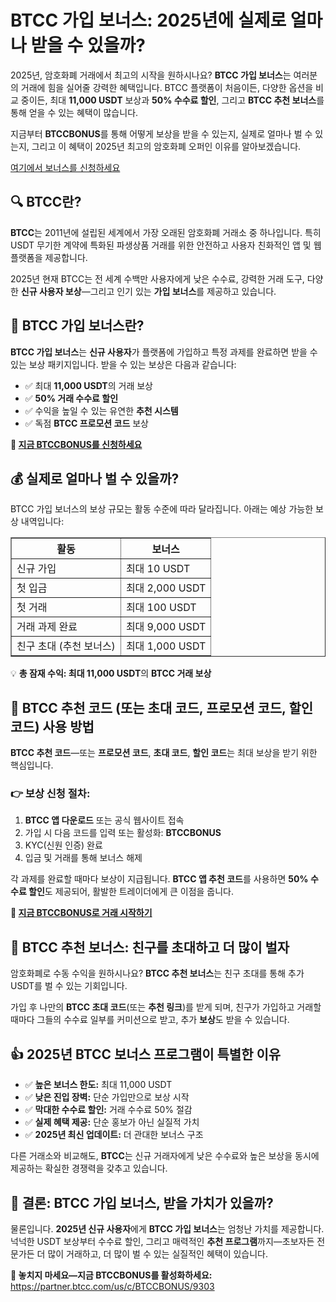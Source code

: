 <h1>BTCC 가입 보너스: 2025년에 실제로 얼마나 받을 수 있을까?</h1>
<p>2025년, 암호화폐 거래에서 최고의 시작을 원하시나요? <strong>BTCC 가입 보너스</strong>는 여러분의 거래에 힘을 실어줄 강력한 혜택입니다. BTCC 플랫폼이 처음이든, 다양한 옵션을 비교 중이든, 최대 <strong>11,000 USDT</strong> 보상과 <strong>50% 수수료 할인</strong>, 그리고 <strong>BTCC 추천 보너스</strong>를 통해 얻을 수 있는 혜택이 많습니다.</p>
<p>지금부터 <strong>BTCCBONUS</strong>를 통해 어떻게 보상을 받을 수 있는지, 실제로 얼마나 벌 수 있는지, 그리고 이 혜택이 2025년 최고의 암호화폐 오퍼인 이유를 알아보겠습니다.</p>
<p><a href="https://partner.btcc.com/us/c/BTCCBONUS/9303" target="_blank">여기에서 보너스를 신청하세요</a></p>
<img src="https://images.mirror-media.xyz/publication-images/Vppr_T52t1oqRKt5Adhiz.png?height=960&amp;width=1920" decoding="async" data-nimg="fill" class="css-xah9so" style="position:absolute;top:0;left:0;bottom:0;right:0;box-sizing:border-box;padding:0;border:none;margin:auto;display:block;width:0;height:0;min-width:100%;max-width:100%;min-height:100%;max-height:100%">
<h2>🔍 BTCC란?</h2>
<p><strong>BTCC</strong>는 2011년에 설립된 세계에서 가장 오래된 암호화폐 거래소 중 하나입니다. 특히 USDT 무기한 계약에 특화된 파생상품 거래를 위한 안전하고 사용자 친화적인 앱 및 웹 플랫폼을 제공합니다.</p>
<p>2025년 현재 BTCC는 전 세계 수백만 사용자에게 낮은 수수료, 강력한 거래 도구, 다양한 <strong>신규 사용자 보상</strong>—그리고 인기 있는 <strong>가입 보너스</strong>를 제공하고 있습니다.</p>

<h2>🎁 BTCC 가입 보너스란?</h2>
<p><strong>BTCC 가입 보너스</strong>는 <strong>신규 사용자</strong>가 플랫폼에 가입하고 특정 과제를 완료하면 받을 수 있는 보상 패키지입니다. 받을 수 있는 보상은 다음과 같습니다:</p>
<ul>
<li>✅ 최대 <strong>11,000 USDT</strong>의 거래 보상</li>
<li>✅ <strong>50% 거래 수수료 할인</strong></li>
<li>✅ 수익을 높일 수 있는 유연한 <strong>추천 시스템</strong></li>
<li>✅ 독점 <strong>BTCC 프로모션 코드</strong> 보상</li>
</ul>
<p><strong>🔗 <a href="https://partner.btcc.com/us/c/BTCCBONUS/9303" target="_blank">지금 BTCCBONUS를 신청하세요</a></strong></p>

<h2>💰 실제로 얼마나 벌 수 있을까?</h2>
<p>BTCC 가입 보너스의 보상 규모는 활동 수준에 따라 달라집니다. 아래는 예상 가능한 보상 내역입니다:</p>
<table border="1" cellpadding="6" cellspacing="0">
<tr><th>활동</th><th>보너스</th></tr>
<tr><td>신규 가입</td><td>최대 10 USDT</td></tr>
<tr><td>첫 입금</td><td>최대 2,000 USDT</td></tr>
<tr><td>첫 거래</td><td>최대 100 USDT</td></tr>
<tr><td>거래 과제 완료</td><td>최대 9,000 USDT</td></tr>
<tr><td>친구 초대 (추천 보너스)</td><td>최대 1,000 USDT</td></tr>
</table>
<p>💡 <strong>총 잠재 수익: 최대 11,000 USDT</strong>의 <strong>BTCC 거래 보상</strong></p>

<h2>📲 BTCC 추천 코드 (또는 초대 코드, 프로모션 코드, 할인 코드) 사용 방법</h2>
<p><strong>BTCC 추천 코드</strong>—또는 <strong>프로모션 코드</strong>, <strong>초대 코드</strong>, <strong>할인 코드</strong>는 최대 보상을 받기 위한 핵심입니다.</p>
<h3>👉 보상 신청 절차:</h3>
<ol>
<li><strong>BTCC 앱 다운로드</strong> 또는 공식 웹사이트 접속</li>
<li>가입 시 다음 코드를 입력 또는 활성화: <strong>BTCCBONUS</strong></li>
<li>KYC(신원 인증) 완료</li>
<li>입금 및 거래를 통해 보너스 해제</li>
</ol>
<p>각 과제를 완료할 때마다 보상이 지급됩니다. <strong>BTCC 앱 추천 코드</strong>를 사용하면 <strong>50% 수수료 할인</strong>도 제공되어, 활발한 트레이더에게 큰 이점을 줍니다.</p>
<p><strong>🔗 <a href="https://partner.btcc.com/us/c/BTCCBONUS/9303" target="_blank">지금 BTCCBONUS로 거래 시작하기</a></strong></p>

<h2>👥 BTCC 추천 보너스: 친구를 초대하고 더 많이 벌자</h2>
<p>암호화폐로 수동 수익을 원하시나요? <strong>BTCC 추천 보너스</strong>는 친구 초대를 통해 추가 USDT를 벌 수 있는 기회입니다.</p>
<p>가입 후 나만의 <strong>BTCC 초대 코드</strong>(또는 <strong>추천 링크</strong>)를 받게 되며, 친구가 가입하고 거래할 때마다 그들의 수수료 일부를 커미션으로 받고, 추가 <strong>보상</strong>도 받을 수 있습니다.</p>

<h2>👍 2025년 BTCC 보너스 프로그램이 특별한 이유</h2>
<ul>
<li>✅ <strong>높은 보너스 한도:</strong> 최대 11,000 USDT</li>
<li>✅ <strong>낮은 진입 장벽:</strong> 단순 가입만으로 보상 시작</li>
<li>✅ <strong>막대한 수수료 할인:</strong> 거래 수수료 50% 절감</li>
<li>✅ <strong>실제 혜택 제공:</strong> 단순 홍보가 아닌 실질적 가치</li>
<li>✅ <strong>2025년 최신 업데이트:</strong> 더 관대한 보너스 구조</li>
</ul>
<p>다른 거래소와 비교해도, <strong>BTCC</strong>는 신규 거래자에게 낮은 수수료와 높은 보상을 동시에 제공하는 확실한 경쟁력을 갖추고 있습니다.</p>

<h2>📝 결론: BTCC 가입 보너스, 받을 가치가 있을까?</h2>
<p>물론입니다. <strong>2025년 신규 사용자</strong>에게 <strong>BTCC 가입 보너스</strong>는 엄청난 가치를 제공합니다. 넉넉한 USDT 보상부터 수수료 할인, 그리고 매력적인 <strong>추천 프로그램</strong>까지—초보자든 전문가든 더 많이 거래하고, 더 많이 벌 수 있는 실질적인 혜택이 있습니다.</p>
<p><strong>🎯 놓치지 마세요—지금 BTCCBONUS를 활성화하세요:</strong><br>
<a href="https://partner.btcc.com/us/c/BTCCBONUS/9303" target="_blank">https://partner.btcc.com/us/c/BTCCBONUS/9303</a></p>
